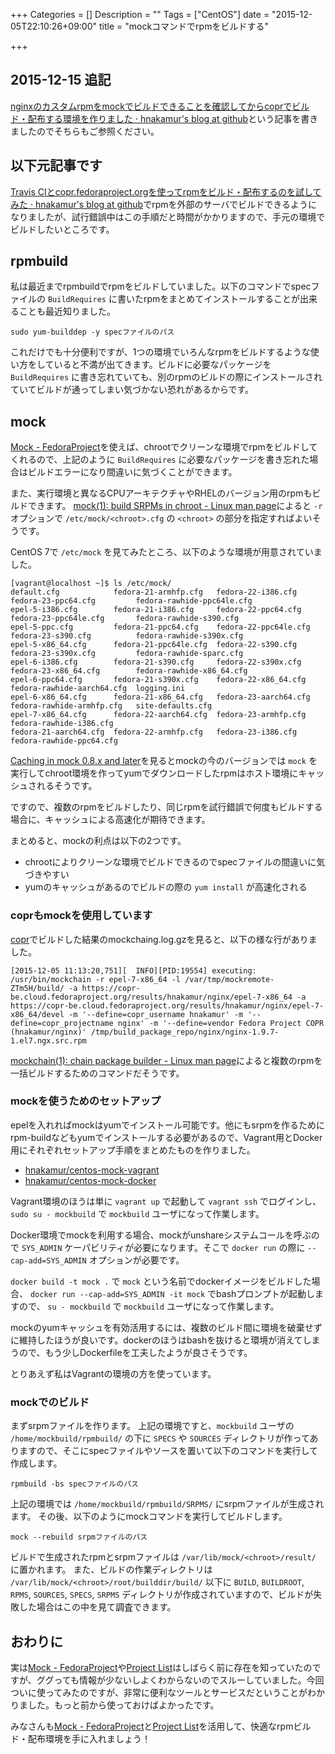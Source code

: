 +++
Categories = []
Description = ""
Tags = ["CentOS"]
date = "2015-12-05T22:10:26+09:00"
title = "mockコマンドでrpmをビルドする"

+++
## 2015-12-15 追記

[nginxのカスタムrpmをmockでビルドできることを確認してからcoprでビルド・配布する環境を作りました · hnakamur's blog at github](/blog/2015/12/15/using_mock_and_copr_to_build_nginx_rpm_on_docker/)という記事を書きましたのでそちらもご参照ください。

## 以下元記事です

[Travis CIとcopr.fedoraproject.orgを使ってrpmをビルド・配布するのを試してみた · hnakamur's blog at github](/blog/2015/11/26/use_travis_and_copr_to_build_and_host_rpm/)でrpmを外部のサーバでビルドできるようになりましたが、試行錯誤中はこの手順だと時間がかかりますので、手元の環境でビルドしたいところです。

## rpmbuild

私は最近までrpmbuildでrpmをビルドしていました。以下のコマンドでspecファイルの `BuildRequires` に書いたrpmをまとめてインストールすることが出来ることも最近知りました。

```
sudo yum-builddep -y specファイルのパス
```

これだけでも十分便利ですが、1つの環境でいろんなrpmをビルドするような使い方をしていると不満が出てきます。ビルドに必要なパッケージを `BuildRequires` に書き忘れていても、別のrpmのビルドの際にインストールされていてビルドが通ってしまい気づかない恐れがあるからです。

## mock

[Mock - FedoraProject](https://fedoraproject.org/wiki/Mock)を使えば、chrootでクリーンな環境でrpmをビルドしてくれるので、上記のように `BuildRequires` に必要なパッケージを書き忘れた場合はビルドエラーになり間違いに気づくことができます。

また、実行環境と異なるCPUアーキテクチャやRHELのバージョン用のrpmもビルドできます。 [mock(1): build SRPMs in chroot - Linux man page](http://linux.die.net/man/1/mock)によると `-r` オプションで `/etc/mock/<chroot>.cfg` の `<chroot>` の部分を指定すればよいそうです。

CentOS 7で `/etc/mock` を見てみたところ、以下のような環境が用意されていました。

```
[vagrant@localhost ~]$ ls /etc/mock/
default.cfg            fedora-21-armhfp.cfg   fedora-22-i386.cfg     fedora-23-ppc64.cfg         fedora-rawhide-ppc64le.cfg
epel-5-i386.cfg        fedora-21-i386.cfg     fedora-22-ppc64.cfg    fedora-23-ppc64le.cfg       fedora-rawhide-s390.cfg
epel-5-ppc.cfg         fedora-21-ppc64.cfg    fedora-22-ppc64le.cfg  fedora-23-s390.cfg          fedora-rawhide-s390x.cfg
epel-5-x86_64.cfg      fedora-21-ppc64le.cfg  fedora-22-s390.cfg     fedora-23-s390x.cfg         fedora-rawhide-sparc.cfg
epel-6-i386.cfg        fedora-21-s390.cfg     fedora-22-s390x.cfg    fedora-23-x86_64.cfg        fedora-rawhide-x86_64.cfg
epel-6-ppc64.cfg       fedora-21-s390x.cfg    fedora-22-x86_64.cfg   fedora-rawhide-aarch64.cfg  logging.ini
epel-6-x86_64.cfg      fedora-21-x86_64.cfg   fedora-23-aarch64.cfg  fedora-rawhide-armhfp.cfg   site-defaults.cfg
epel-7-x86_64.cfg      fedora-22-aarch64.cfg  fedora-23-armhfp.cfg   fedora-rawhide-i386.cfg
fedora-21-aarch64.cfg  fedora-22-armhfp.cfg   fedora-23-i386.cfg     fedora-rawhide-ppc64.cfg
```

[Caching in mock 0.8.x and later](https://fedoraproject.org/wiki/Using_Mock_to_test_package_builds#Caching_in_mock_0.8.x_and_later)を見るとmockの今のバージョンでは `mock` を実行してchroot環境を作ってyumでダウンロードしたrpmはホスト環境にキャッシュされるそうです。

ですので、複数のrpmをビルドしたり、同じrpmを試行錯誤で何度もビルドする場合に、キャッシュによる高速化が期待できます。

まとめると、mockの利点は以下の2つです。

* chrootによりクリーンな環境でビルドできるのでspecファイルの間違いに気づきやすい
* yumのキャッシュがあるのでビルドの際の `yum install` が高速化される

### coprもmockを使用しています

[copr](https://copr.fedoraproject.org/)でビルドした結果のmockchaing.log.gzを見ると、以下の様な行がありました。

```
[2015-12-05 11:13:20,751][  INFO][PID:19554] executing: /usr/bin/mockchain -r epel-7-x86_64 -l /var/tmp/mockremote-ZTm5H/build/ -a https://copr-be.cloud.fedoraproject.org/results/hnakamur/nginx/epel-7-x86_64 -a https://copr-be.cloud.fedoraproject.org/results/hnakamur/nginx/epel-7-x86_64/devel -m '--define=copr_username hnakamur' -m '--define=copr_projectname nginx' -m '--define=vendor Fedora Project COPR (hnakamur/nginx)' /tmp/build_package_repo/nginx/nginx-1.9.7-1.el7.ngx.src.rpm
```

[mockchain(1): chain package builder - Linux man page](http://linux.die.net/man/1/mockchain)によると複数のrpmを一括ビルドするためのコマンドだそうです。

### mockを使うためのセットアップ

epelを入れればmockはyumでインストール可能です。他にもsrpmを作るためにrpm-buildなどもyumでインストールする必要があるので、Vagrant用とDocker用にそれぞれセットアップ手順をまとめたものを作りました。

* [hnakamur/centos-mock-vagrant](https://github.com/hnakamur/centos-mock-vagrant)
* [hnakamur/centos-mock-docker](https://github.com/hnakamur/centos-mock-docker)

Vagrant環境のほうは単に `vagrant up` で起動して `vagrant ssh` でログインし、 `sudo su - mockbuild` で `mockbuild` ユーザになって作業します。

Docker環境でmockを利用する場合、mockがunshareシステムコールを呼ぶので `SYS_ADMIN` ケーパビリティが必要になります。そこで `docker run` の際に `--cap-add=SYS_ADMIN` オプションが必要です。

`docker build -t mock .` で `mock` という名前でdockerイメージをビルドした場合、
`docker run --cap-add=SYS_ADMIN -it mock` でbashプロンプトが起動しますので、 `su - mockbuild` で `mockbuild` ユーザになって作業します。

mockのyumキャッシュを有効活用するには、複数のビルド間に環境を破棄せずに維持したほうが良いです。dockerのほうはbashを抜けると環境が消えてしまうので、もう少しDockerfileを工夫したようが良さそうです。

とりあえず私はVagrantの環境の方を使っています。

### mockでのビルド

まずsrpmファイルを作ります。
上記の環境ですと、`mockbuild` ユーザの `/home/mockbuild/rpmbuild/` の下に `SPECS` や `SOURCES` ディレクトリが作ってありますので、そこにspecファイルやソースを置いて以下のコマンドを実行して作成します。

```
rpmbuild -bs specファイルのパス
```

上記の環境では `/home/mockbuild/rpmbuild/SRPMS/` にsrpmファイルが生成されます。
その後、以下のようにmockコマンドを実行してビルドします。

```
mock --rebuild srpmファイルのパス
```

ビルドで生成されたrpmとsrpmファイルは `/var/lib/mock/<chroot>/result/` に置かれます。
また、ビルドの作業ディレクトリは `/var/lib/mock/<chroot>/root/builddir/build/` 以下に `BUILD`, `BUILDROOT`, `RPMS`, `SOURCES`, `SPECS`, `SRPMS` ディレクトリが作成されていますので、ビルドが失敗した場合はこの中を見て調査できます。

## おわりに

実は[Mock - FedoraProject](https://fedoraproject.org/wiki/Mock)や[Project List](https://copr.fedoraproject.org/)はしばらく前に存在を知っていたのですが、ググっても情報が少ないしよくわからないのでスルーしていました。今回ついに使ってみたのですが、非常に便利なツールとサービスだということがわかりました。もっと前から使っておけばよかったです。

みなさんも[Mock - FedoraProject](https://fedoraproject.org/wiki/Mock)と[Project List](https://copr.fedoraproject.org/)を活用して、快適なrpmビルド・配布環境を手に入れましょう！
